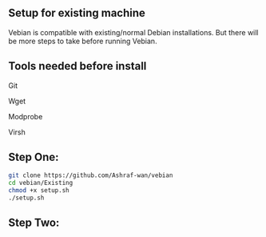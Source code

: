 ## Setup for existing machine

Vebian is compatible with existing/normal Debian installations. But there will be more steps to take before running Vebian.

## Tools needed before install

Git 
 
 Wget 

Modprobe 

Virsh 

## Step One:

```bash
git clone https://github.com/Ashraf-wan/vebian
cd vebian/Existing
chmod +x setup.sh
./setup.sh
```
## Step Two:

